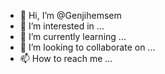 - 👋 Hi, I’m @Genjihemsem
- 👀 I’m interested in ...
- 🌱 I’m currently learning ...
- 💞️ I’m looking to collaborate on ...
- 📫 How to reach me ...

<!---
Genjihemsem/Genjihemsem is a ✨ special ✨ repository because its `README.md` (this file) appears on your GitHub profile.
You can click the Preview link to take a look at your changes.
--->
